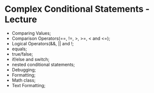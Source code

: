 # Complex Conditional Statements - Lecture

* Comparing Values;
* Comparison Operators(==, !=, >, >=, < and <=);
* Logical Operators(&&, || and !;
* equals;
* true/false;
* if/else and switch;
* nested conditional statements;
* Debugging;
* Formatting;
* Math class;
* Text Formatting;
